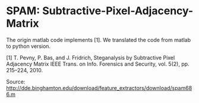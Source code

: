 # SPAM: Subtractive-Pixel-Adjacency-Matrix

The origin matlab code implements [1]. We translated the code from matlab to python version.

[1] T. Pevny, P. Bas, and J. Fridrich, Steganalysis by Subtractive Pixel Adjacency Matrix IEEE Trans. on Info. Forensics and Security, vol. 5(2), pp. 215–224, 2010.

Source: http://dde.binghamton.edu/download/feature_extractors/download/spam686.m

